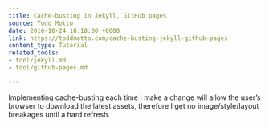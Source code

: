 ```yaml
---
title: Cache-busting in Jekyll, GitHub pages
source: Todd Motto
date: 2016-10-24 18:18:00 +0000
link: https://toddmotto.com/cache-busting-jekyll-github-pages
content_type: Tutorial
related_tools:
- tool/jekyll.md
- tool/github-pages.md

---
```

Implementing cache-busting each time I make a change will allow the user’s browser to download the latest assets, therefore I get no image/style/layout breakages until a hard refresh.





